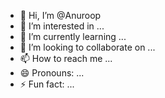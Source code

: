 - 👋 Hi, I’m @Anuroop
- 👀 I’m interested in ...
- 🌱 I’m currently learning ...
- 💞️ I’m looking to collaborate on ...
- 📫 How to reach me ...
- 😄 Pronouns: ...
- ⚡ Fun fact: ...

<!---
ZBREFLEX/ZBREFLEX is a ✨ special ✨ repository because its `README.md` (this file) appears on your GitHub profile.
You can click the Preview link to take a look at your changes.
--->
